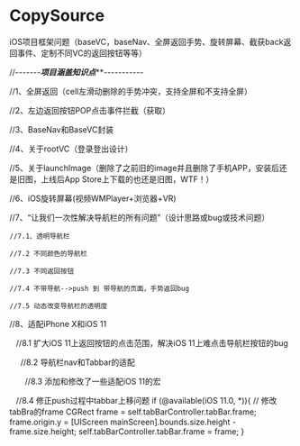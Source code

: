 # CopySource
iOS项目框架问题（baseVC，baseNav、全屏返回手势、旋转屏幕、截获back返回事件、定制不同VC的返回按钮等等）

//-------*****************项目涵盖知识点*******************-----------

//1、全屏返回（cell左滑动删除的手势冲突，支持全屏和不支持全屏）

//2、左边返回按钮POP点击事件拦截（获取）

//3、BaseNav和BaseVC封装

//4、关于rootVC（登录登出设计）

//5、关于launchImage（删除了之前旧的image并且删除了手机APP，安装后还是旧图，上线后App Store上下载的也还是旧图，WTF！）

//6、iOS旋转屏幕(视频WMPlayer+浏览器+VR)

//7、“让我们一次性解决导航栏的所有问题”（设计思路或bug或技术问题）

    //7.1、透明导航栏
    
    //7.2 不同颜色的导航栏
    
    //7.3 不同返回按钮
    
    //7.4 不带导航-->push 到 带导航的页面，手势返回bug
    
    //7.5 动态改变导航栏的透明度
    

//8、适配iPhone X和iOS 11
 
    
    //8.1 扩大iOS 11上返回按钮的点击范围，解决iOS 11上难点击导航栏按钮的bug
    
   
    //8.2 导航栏nav和Tabbar的适配
    
    
    //8.3 添加和修改了一些适配iOS 11的宏
    
    
    //8.4 修正push过程中tabbar上移问题
    if (@available(iOS 11.0, *)){
        // 修改tabBra的frame
        CGRect frame = self.tabBarController.tabBar.frame;
        frame.origin.y = [UIScreen mainScreen].bounds.size.height - frame.size.height;
        self.tabBarController.tabBar.frame = frame;
    }
    
    
    
 

    
    

